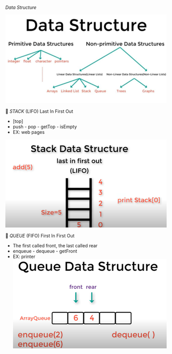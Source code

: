 *Data Structure*

![data_structure](images/dataStracture2.jpeg)

👾 *STACK* (LIFO)
Last In First Out
- [top]
- push - pop - getTop - isEmpty
- EX: web pages

![data_structure](images/stack.png)


👾 *QUEUE* (FIFO)
First In First Out
- The first called front, the last called rear
- enqueue - dequeue - getFront
- EX: printer
![data_structure](images/queue.png)
